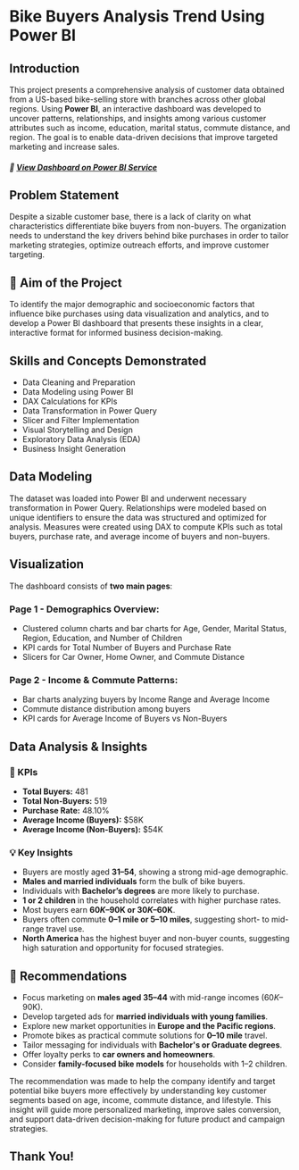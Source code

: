 # Bike Buyers Analysis Trend Using Power BI

##  Introduction  
This project presents a comprehensive analysis of customer data obtained from a US-based bike-selling store with branches across other global regions. Using **Power BI**, an interactive dashboard was developed to uncover patterns, relationships, and insights among various customer attributes such as income, education, marital status, commute distance, and region. The goal is to enable data-driven decisions that improve targeted marketing and increase sales.

##### 🚀 [View Dashboard on Power BI Service](https://app.powerbi.com/view?r=eyJrIjoiMDA3N2EwYWMtMmIwOS00NTNjLTg1YTYtZjg4MDVhNmM5MzEwIiwidCI6ImRmODY3OWNkLWE4MGUtNDVkOC05OWFjLWM4M2VkN2ZmOTVhMCJ9&pageName=ReportSection)


## Problem Statement  
Despite a sizable customer base, there is a lack of clarity on what characteristics differentiate bike buyers from non-buyers. The organization needs to understand the key drivers behind bike purchases in order to tailor marketing strategies, optimize outreach efforts, and improve customer targeting.

## 🎯 Aim of the Project  
To identify the major demographic and socioeconomic factors that influence bike purchases using data visualization and analytics, and to develop a Power BI dashboard that presents these insights in a clear, interactive format for informed business decision-making.

## Skills and Concepts Demonstrated  
- Data Cleaning and Preparation  
- Data Modeling using Power BI  
- DAX Calculations for KPIs  
- Data Transformation in Power Query  
- Slicer and Filter Implementation  
- Visual Storytelling and Design  
- Exploratory Data Analysis (EDA)  
- Business Insight Generation  

## Data Modeling  
The dataset was loaded into Power BI and underwent necessary transformation in Power Query. Relationships were modeled based on unique identifiers to ensure the data was structured and optimized for analysis. Measures were created using DAX to compute KPIs such as total buyers, purchase rate, and average income of buyers and non-buyers.

## Visualization  
The dashboard consists of **two main pages**:

### Page 1 - Demographics Overview:  
- Clustered column charts and bar charts for Age, Gender, Marital Status, Region, Education, and Number of Children  
- KPI cards for Total Number of Buyers and Purchase Rate  
- Slicers for Car Owner, Home Owner, and Commute Distance  

### Page 2 - Income & Commute Patterns:  
- Bar charts analyzing buyers by Income Range and Average Income  
- Commute distance distribution among buyers  
- KPI cards for Average Income of Buyers vs Non-Buyers  

## Data Analysis & Insights

### 🔑 KPIs  
- **Total Buyers:** 481  
- **Total Non-Buyers:** 519  
- **Purchase Rate:** 48.10%  
- **Average Income (Buyers):** $58K  
- **Average Income (Non-Buyers):** $54K  

### 💡 Key Insights  
- Buyers are mostly aged **31–54**, showing a strong mid-age demographic.  
- **Males and married individuals** form the bulk of bike buyers.  
- Individuals with **Bachelor’s degrees** are more likely to purchase.  
- **1 or 2 children** in the household correlates with higher purchase rates.  
- Most buyers earn **$60K–$90K or $30K–$60K**.  
- Buyers often commute **0–1 mile or 5–10 miles**, suggesting short- to mid-range travel use.  
- **North America** has the highest buyer and non-buyer counts, suggesting high saturation and opportunity for focused strategies.

## 🧭 Recommendations  
- Focus marketing on **males aged 35–44** with mid-range incomes ($60K–$90K).  
- Develop targeted ads for **married individuals with young families**.  
- Explore new market opportunities in **Europe and the Pacific regions**.  
- Promote bikes as practical commute solutions for **0–10 mile** travel.  
- Tailor messaging for individuals with **Bachelor's or Graduate degrees**.  
- Offer loyalty perks to **car owners and homeowners**.  
- Consider **family-focused bike models** for households with 1–2 children.
  
The recommendation was made to help the company identify and target potential bike buyers more
effectively by understanding key customer segments based on age, income, commute distance, and lifestyle. 
This insight will guide more personalized marketing, improve sales conversion, 
and support data-driven decision-making for future product and campaign strategies.

## Thank You!
